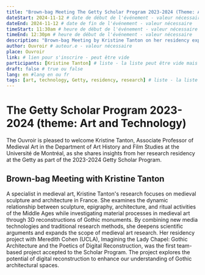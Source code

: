 ```yaml
---
title: "Brown-bag Meeting The Getty Scholar Program 2023-2024 (Theme: Art and Technology) by Kristine Tanton"
dateStart: 2024-11-12 # date de début de l'événement - valeur nécessaire
dateEnd: 2024-11-12 # date de fin de l'événement - valeur nécessaire
timeStart: 11:30am # heure de début de l'événement - valeur nécessaire
timeEnd: 12:30pm # heure de début de l'événement - valeur nécessaire
description: "Brown-bag Meeting by Kristine Tanton on her residency experience at the Getty. " # description - valeur  nécessaire
author: Ouvroir # auteur.e - valeur nécessaire
place: Ouvroir
link: # lien pour s'inscrire - peut être vide
participants: [Kristine Tanton] # liste - la liste peut être vide mais il faut une liste
draft: false # true ou false
lang: en #lang en ou fr
tags: [art, technology, Getty, residency, research] # liste - la liste peut être vide mais il faut une liste
---
```


# The Getty Scholar Program 2023-2024 (theme: Art and Technology)

The Ouvroir is pleased to welcome Kristine Tanton, Associate Professor of Medieval Art in the Department of Art History and Film Studies at the Université de Montréal, as she shares insights from her research residency at the Getty as part of the 2023-2024 Getty Scholar Program.

## Brown-bag Meeting with Kristine Tanton

A specialist in medieval art, Kristine Tanton's research focuses on medieval sculpture and architecture in France. She examines the dynamic relationship between sculpture, epigraphy, architecture, and ritual activities of the Middle Ages while investigating material processes in medieval art through 3D reconstructions of Gothic monuments. By combining new media technologies and traditional research methods, she deepens scientific arguments and expands the scope of medieval art research. Her residency project with Meredith Cohen (UCLA), Imagining the Lady Chapel: Gothic Architecture and the Poetics of Digital Reconstruction, was the first team-based project accepted to the Scholar Program. The project explores the potential of digital reconstruction to enhance our understanding of Gothic architectural spaces.
